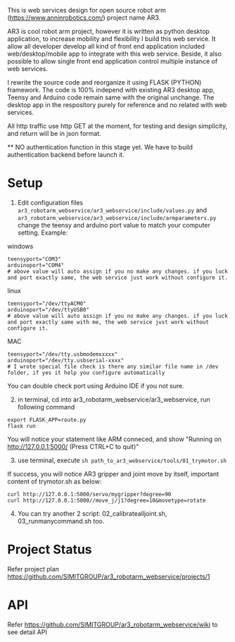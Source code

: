 This is web services design for open source robot arm (https://www.anninrobotics.com/) project name AR3.

AR3 is cool robot arm project, however it is written as python desktop application, to increase mobility and flexibility I build this web service. It allow all developer develop all kind of front end application included web/desktop/mobile app to integrate with this web service. Beside, it also possible to allow single front end application control multiple instance of web services.

I rewrite the source code and reorganize it using FLASK (PYTHON) framework. The code is 100% independ with existing AR3 desktop app, Teensy and Arduino code remain same with the original unchange. The desktop app in the respository purely for reference and no related with web services.

All http traffic use http GET at the moment, for testing and design simplicity, and return will be in json format.

** NO authentication function in this stage yet. We have to build authentication backend before launch it.

# Setup
1. Edit configuration files
`ar3_robotarm_webservice/ar3_webservice/include/values.py` and `ar3_robotarm_webservice/ar3_webservice/include/armparameters.py`
change the teensy and arduino port value to match your computer setting. Example:

windows
```
teensyport="COM3"
arduinoport="COM4"
# above value will auto assign if you no make any changes. if you luck and port exactly same, the web service just work without configure it.
```
linux
```
teensyport="/dev/ttyACM0"
arduinoport="/dev/ttyUSB0"
# above value will auto assign if you no make any changes. if you luck and port exactly same with me, the web service just work without configure it.
```
MAC
```
teensyport="/dev/tty.usbmodemxxxxx"
arduinoport="/dev/tty.usbserial-xxxx"
# I wrote special file check is there any similar file name in /dev folder, if yes it help you configure automatically
```
You can double check port using Arduino IDE if you not sure. 

2. in terminal, cd into ar3_robotarm_webservice/ar3_webservice, run following command
```
export FLASK_APP=route.py
flask run
```

You will notice your statement like ARM conneced, and show "Running on http://127.0.0.1:5000/ (Press CTRL+C to quit)"


3. use terminal, execute `sh path_to_ar3_webservice/tools/01_trymotor.sh`

If success, you will notice AR3 gripper and joint move by itself, important content of trymotor.sh as below:
```
curl http://127.0.0.1:5000/servo/mygripper?degree=90
curl http://127.0.0.1:5000//move_j/j1?degree=10&movetype=rotate
```

4. You can try another 2 script: 02_calibratealljoint.sh, 03_runmanycommand.sh too.

# Project Status
Refer project plan
https://github.com/SIMITGROUP/ar3_robotarm_webservice/projects/1

# API
Refer https://github.com/SIMITGROUP/ar3_robotarm_webservice/wiki to see detail API

